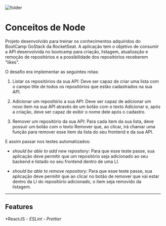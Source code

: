 ![folder](https://github.com/Flavio-Vicentini/gostack-primeiro-projeto-node/blob/master/assets/to_readme/folder_gostack.png)
# Conceitos de Node
Projeto desenvolvido para treinar os conhecimentos adquiridos do BootCamp GoStack da RocketSeat. A aplicação tem o objetivo de consumir a API desenvolvida no bootcamp para criação, listagem, atualização e remoção de repositórios e a possibilidade dos repositórios receberem "likes".

O desafio era implementar as seguintes rotas:

1. Listar os repositórios da sua API: Deve ser capaz de criar uma lista com o campo title de todos os repositórios que estão cadastrados na sua API.

2. Adicionar um repositório a sua API: Deve ser capaz de adicionar um novo item na sua API através de um botão com o texto Adicionar e, após a criação, deve ser capaz de exibir o nome dele após o cadastro.

3. Remover um repositório da sua API: Para cada item da sua lista, deve possuir um botão com o texto Remover que, ao clicar, irá chamar uma função para remover esse item da lista do seu frontend e da sua API.


E assim passar nos testes automatizados:

- *should be able to add new repository*: Para que esse teste passe, sua aplicação deve permitir que um repositório seja adicionado ao seu backend e listado no seu frontend dentro de uma LI.

- *should be able to remove repository*: Para que esse teste passe, sua aplicação deve permitir que ao clicar no botão de remover que vai estar dentro da LI do repositório adicionado, o item seja removido da listagem.


---

## Features

*ReactJS -
*ESLint* -
*Prettier*
